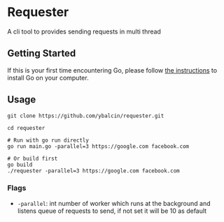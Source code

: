 # Requester

A cli tool to provides sending requests in multi thread

## Getting Started

If this is your first time encountering Go, please follow [the instructions](https://go.dev/doc/install) to
install Go on your computer.

## Usage
```shell
git clone https://github.com/ybalcin/requester.git

cd requester

# Run with go run directly
go run main.go -parallel=3 https://google.com facebook.com

# Or build first
go build
./requester -parallel=3 https://google.com facebook.com
```

### Flags
* `-parallel`: int number of worker which runs at the background and listens queue of requests to send,
if not set it will be 10 as default